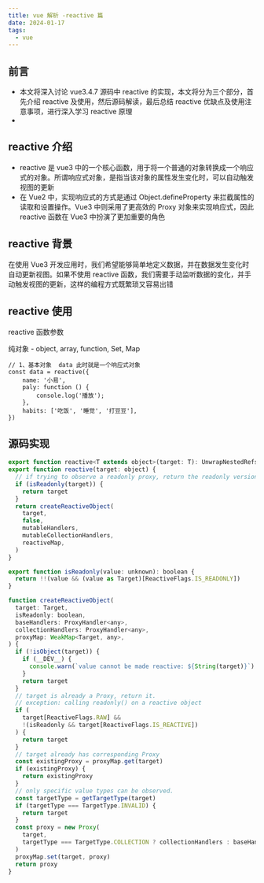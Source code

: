 ```yaml
---
title: vue 解析 -reactive 篇
date: 2024-01-17
tags:
  - vue
---
```


## 前言

- 本文将深入讨论 vue3.4.7 源码中 reactive 的实现，本文将分为三个部分，首先介绍 reactive 及使用，然后源码解读，最后总结 reactive 优缺点及使用注意事项，进行深入学习 reactive 原理
-

## reactive 介绍

- reactive 是 vue3 中的一个核心函数，用于将一个普通的对象转换成一个响应式的对象。所谓响应式对象，是指当该对象的属性发生变化时，可以自动触发视图的更新
- 在 Vue2 中，实现响应式的方式是通过 Object.defineProperty 来拦截属性的读取和设置操作。Vue3 中则采用了更高效的 Proxy 对象来实现响应式，因此 reactive 函数在 Vue3 中扮演了更加重要的角色

## reactive 背景

在使用 Vue3 开发应用时，我们希望能够简单地定义数据，并在数据发生变化时自动更新视图。如果不使用 reactive 函数，我们需要手动监听数据的变化，并手动触发视图的更新，这样的编程方式既繁琐又容易出错

## reactive 使用

reactive 函数参数

纯对象
    - object, array, function, Set, Map

```vue
// 1、基本对象  data 此时就是一个响应式对象
const data = reactive({
    name: '小易',
    paly: function () {
        console.log('播放');
    },
    habits: ['吃饭', '睡觉', '打豆豆'],
})
```

## 源码实现

```js
export function reactive<T extends object>(target: T): UnwrapNestedRefs<T>
export function reactive(target: object) {
  // if trying to observe a readonly proxy, return the readonly version.
  if (isReadonly(target)) {
    return target
  }
  return createReactiveObject(
    target,
    false,
    mutableHandlers,
    mutableCollectionHandlers,
    reactiveMap,
  )
}

export function isReadonly(value: unknown): boolean {
  return !!(value && (value as Target)[ReactiveFlags.IS_READONLY])
}

function createReactiveObject(
  target: Target,
  isReadonly: boolean,
  baseHandlers: ProxyHandler<any>,
  collectionHandlers: ProxyHandler<any>,
  proxyMap: WeakMap<Target, any>,
) {
  if (!isObject(target)) {
    if (__DEV__) {
      console.warn(`value cannot be made reactive: ${String(target)}`)
    }
    return target
  }
  // target is already a Proxy, return it.
  // exception: calling readonly() on a reactive object
  if (
    target[ReactiveFlags.RAW] &&
    !(isReadonly && target[ReactiveFlags.IS_REACTIVE])
  ) {
    return target
  }
  // target already has corresponding Proxy
  const existingProxy = proxyMap.get(target)
  if (existingProxy) {
    return existingProxy
  }
  // only specific value types can be observed.
  const targetType = getTargetType(target)
  if (targetType === TargetType.INVALID) {
    return target
  }
  const proxy = new Proxy(
    target,
    targetType === TargetType.COLLECTION ? collectionHandlers : baseHandlers,
  )
  proxyMap.set(target, proxy)
  return proxy
}

```
